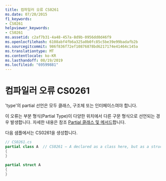 ```yaml
---
title: 컴파일러 오류 CS0261
ms.date: 07/20/2015
f1_keywords:
- CS0261
helpviewer_keywords:
- CS0261
ms.assetid: c2af7b31-4a48-457a-8d9b-0956dd0d46f9
ms.openlocfilehash: 6108abf4fb6a325a0b0fc85c5be39e99badafb2b
ms.sourcegitcommit: 986f836f72ef10876878bd6217174e41464c145a
ms.translationtype: MT
ms.contentlocale: ko-KR
ms.lasthandoff: 08/19/2019
ms.locfileid: "69599881"
---
```

# <a name="compiler-error-cs0261"></a>컴파일러 오류 CS0261
'type'의 partial 선언은 모두 클래스, 구조체 또는 인터페이스여야 합니다.  
  
 이 오류는 부분 형식(Partial Type)이 다양한 위치에서 다른 구문 형식으로 선언되는 경우 발생합니다. 자세한 내용은 참조 [Partial 클래스 및 메서드](../programming-guide/classes-and-structs/partial-classes-and-methods.md)합니다.  
  
 다음 샘플에서는 CS0261을 생성합니다.  
  
```csharp  
// CS0261.cs  
partial class A  // CS0261 – A declared as a class here, but as a struct below  
{  
}  
  
partial struct A  
{  
}  
```
